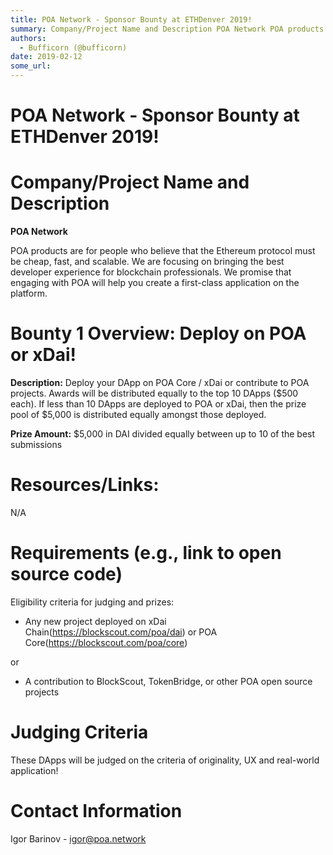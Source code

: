 ```yaml
---
title: POA Network - Sponsor Bounty at ETHDenver 2019!
summary: Company/Project Name and Description POA Network POA products are for people who believe that the Ethereum protocol must be cheap, fast, and scalable. We are focusing on bringing the best developer experience for blockchain professionals. We promise that engaging with POA will help you create a first-class application on the platform. Bounty 1 Overview- Deploy on POA or xDai! Description- Deploy your DApp on POA Core / xDai or contribute to POA projects. Awards will be distributed equally to the
authors:
  - Bufficorn (@bufficorn)
date: 2019-02-12
some_url: 
---
```


# POA Network - Sponsor Bounty at ETHDenver 2019!

# Company/Project Name and Description

**POA Network**

POA products are for people who believe that the Ethereum protocol must be cheap, fast, and scalable. We are focusing on bringing the best developer experience for blockchain professionals. We promise that engaging with POA will help you create a first-class application on the platform.

# Bounty 1 Overview: Deploy on POA or xDai!

**Description:** Deploy your DApp on POA Core / xDai or contribute to POA projects. Awards will be distributed equally to the top 10 DApps ($500 each). If less than 10 DApps are deployed to POA or xDai, then the prize pool of $5,000 is distributed equally amongst those deployed.

**Prize Amount:** $5,000 in DAI divided equally between up to 10 of the best submissions

# Resources/Links:
N/A

# Requirements (e.g., link to open source code)

Eligibility criteria for judging and prizes:
- Any new project deployed on xDai Chain(https://blockscout.com/poa/dai) or POA Core(https://blockscout.com/poa/core)

or

- A contribution to BlockScout, TokenBridge, or other POA open source projects

# Judging Criteria

These DApps will be judged on the criteria of originality, UX and real-world application!

# Contact Information

Igor Barinov - igor@poa.network

